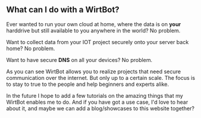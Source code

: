 ## What can I do with a WirtBot?

Ever wanted to run your own cloud at home, where the data is on **your** harddrive but still available to you anywhere in the world?
No problem.

Want to collect data from your IOT project securely onto your server back home?
No problem.

Want to have secure **DNS** on all your devices?
No problem.

As you can see WirtBot allows you to realize projects that need secure communication over the internet.
But only up to a certain scale. The focus is to stay to true to the people and help beginners and experts alike.

In the future I hope to add a few tutorials on the amazing things that my WirtBot enables me to do.
And if you have got a use case, I'd love to hear about it, and maybe we can add a blog/showcases to this website together?